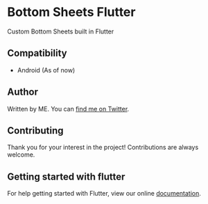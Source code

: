 # Bottom Sheets Flutter

Custom Bottom Sheets built in Flutter

## Compatibility

- Android (As of now)

## Author

Written by ME. You can [find me on Twitter](https://twitter.com/nitinmehta19).

## Contributing

Thank you for your interest in the project! Contributions are always welcome.

## Getting started with flutter

For help getting started with Flutter, view our online
[documentation](https://flutter.io/).
